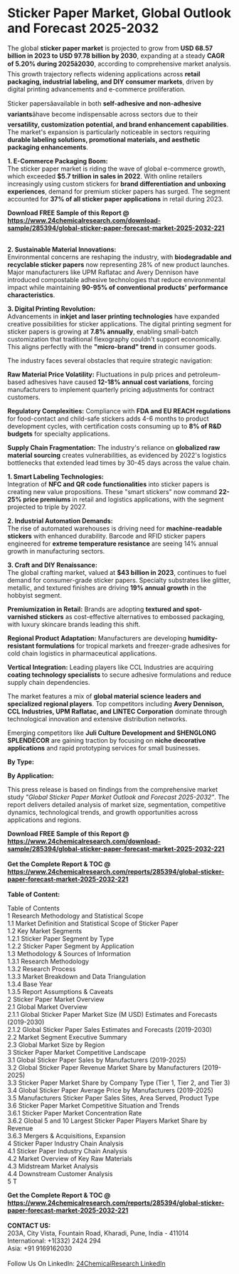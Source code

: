 <h1>Sticker Paper Market, Global Outlook and Forecast 2025-2032</h1><p>The global <strong>sticker paper market</strong> is projected to grow from <strong>USD 68.57 billion in 2023 to USD 97.78 billion by 2030</strong>, expanding at a steady <strong>CAGR of 5.20% during 2025â2030</strong>, according to comprehensive market analysis. This growth trajectory reflects widening applications across <strong>retail packaging, industrial labeling, and DIY consumer markets</strong>, driven by digital printing advancements and e-commerce proliferation.</p><p>Sticker papersâavailable in both <strong>self-adhesive and non-adhesive variants</strong>âhave become indispensable across sectors due to their <strong>versatility, customization potential, and brand enhancement capabilities</strong>. The market's expansion is particularly noticeable in sectors requiring <strong>durable labeling solutions, promotional materials, and aesthetic packaging enhancements</strong>.</p><p><strong>1. E-Commerce Packaging Boom:</strong><br>
The sticker paper market is riding the wave of global e-commerce growth, which exceeded <strong>$5.7 trillion in sales in 2022</strong>. With online retailers increasingly using custom stickers for <strong>brand differentiation and unboxing experiences</strong>, demand for premium sticker papers has surged. The segment accounted for <strong>37% of all sticker paper applications</strong> in retail during 2023.</p><div><b>Download FREE Sample of this Report @ 
            <a href="https://www.24chemicalresearch.com/download-sample/285394/global-sticker-paper-forecast-market-2025-2032-221">
            https://www.24chemicalresearch.com/download-sample/285394/global-sticker-paper-forecast-market-2025-2032-221</a></b></div><br><p><strong>2. Sustainable Material Innovations:</strong><br>
Environmental concerns are reshaping the industry, with <strong>biodegradable and recyclable sticker papers</strong> now representing 28% of new product launches. Major manufacturers like UPM Raflatac and Avery Dennison have introduced compostable adhesive technologies that reduce environmental impact while maintaining <strong>90-95% of conventional products' performance characteristics</strong>.</p><p><strong>3. Digital Printing Revolution:</strong><br>
Advancements in <strong>inkjet and laser printing technologies</strong> have expanded creative possibilities for sticker applications. The digital printing segment for sticker papers is growing at <strong>7.8% annually</strong>, enabling small-batch customization that traditional flexography couldn't support economically. This aligns perfectly with the <strong>"micro-brand" trend</strong> in consumer goods.</p><p>The industry faces several obstacles that require strategic navigation:</p><p><strong>Raw Material Price Volatility:</strong> Fluctuations in pulp prices and petroleum-based adhesives have caused <strong>12-18% annual cost variations</strong>, forcing manufacturers to implement quarterly pricing adjustments for contract customers.</p><p><strong>Regulatory Complexities:</strong> Compliance with <strong>FDA and EU REACH regulations</strong> for food-contact and child-safe stickers adds 4-6 months to product development cycles, with certification costs consuming up to <strong>8% of R&amp;D budgets</strong> for specialty applications.</p><p><strong>Supply Chain Fragmentation:</strong> The industry's reliance on <strong>globalized raw material sourcing</strong> creates vulnerabilities, as evidenced by 2022's logistics bottlenecks that extended lead times by 30-45 days across the value chain.</p><p><strong>1. Smart Labeling Technologies:</strong><br>
Integration of <strong>NFC and QR code functionalities</strong> into sticker papers is creating new value propositions. These "smart stickers" now command <strong>22-25% price premiums</strong> in retail and logistics applications, with the segment projected to triple by 2027.</p><p><strong>2. Industrial Automation Demands:</strong><br>
The rise of automated warehouses is driving need for <strong>machine-readable stickers</strong> with enhanced durability. Barcode and RFID sticker papers engineered for <strong>extreme temperature resistance</strong> are seeing 14% annual growth in manufacturing sectors.</p><p><strong>3. Craft and DIY Renaissance:</strong><br>
The global crafting market, valued at <strong>$43 billion in 2023</strong>, continues to fuel demand for consumer-grade sticker papers. Specialty substrates like glitter, metallic, and textured finishes are driving <strong>19% annual growth</strong> in the hobbyist segment.</p><p><strong>Premiumization in Retail:</strong> Brands are adopting <strong>textured and spot-varnished stickers</strong> as cost-effective alternatives to embossed packaging, with luxury skincare brands leading this shift.</p><p><strong>Regional Product Adaptation:</strong> Manufacturers are developing <strong>humidity-resistant formulations</strong> for tropical markets and freezer-grade adhesives for cold chain logistics in pharmaceutical applications.</p><p><strong>Vertical Integration:</strong> Leading players like CCL Industries are acquiring <strong>coating technology specialists</strong> to secure adhesive formulations and reduce supply chain dependencies.</p><p>The market features a mix of <strong>global material science leaders and specialized regional players</strong>. Top competitors including <strong>Avery Dennison, CCL Industries, UPM Raflatac, and LINTEC Corporation</strong> dominate through technological innovation and extensive distribution networks.</p><p>Emerging competitors like <strong>Juli Culture Development and SHENGLONG SPLENDECOR</strong> are gaining traction by focusing on <strong>niche decorative applications</strong> and rapid prototyping services for small businesses.</p><p><strong>By Type:</strong></p><p><strong>By Application:</strong></p><p>This press release is based on findings from the comprehensive market study <em>"Global Sticker Paper Market Outlook and Forecast 2025-2032"</em>. The report delivers detailed analysis of market size, segmentation, competitive dynamics, technological trends, and growth opportunities across applications and regions.</p><div><b>Download FREE Sample of this Report @ 
            <a href="https://www.24chemicalresearch.com/download-sample/285394/global-sticker-paper-forecast-market-2025-2032-221">
            https://www.24chemicalresearch.com/download-sample/285394/global-sticker-paper-forecast-market-2025-2032-221</a></b></div><br><div><b>Get the Complete Report & TOC @ 
            <a href="https://www.24chemicalresearch.com/reports/285394/global-sticker-paper-forecast-market-2025-2032-221">
            https://www.24chemicalresearch.com/reports/285394/global-sticker-paper-forecast-market-2025-2032-221</a></b></div><br>
            <b>Table of Content:</b><p>Table of Contents<br />
1 Research Methodology and Statistical Scope<br />
1.1 Market Definition and Statistical Scope of Sticker Paper<br />
1.2 Key Market Segments<br />
1.2.1 Sticker Paper Segment by Type<br />
1.2.2 Sticker Paper Segment by Application<br />
1.3 Methodology & Sources of Information<br />
1.3.1 Research Methodology<br />
1.3.2 Research Process<br />
1.3.3 Market Breakdown and Data Triangulation<br />
1.3.4 Base Year<br />
1.3.5 Report Assumptions & Caveats<br />
2 Sticker Paper Market Overview<br />
2.1 Global Market Overview<br />
2.1.1 Global Sticker Paper Market Size (M USD) Estimates and Forecasts (2019-2030)<br />
2.1.2 Global Sticker Paper Sales Estimates and Forecasts (2019-2030)<br />
2.2 Market Segment Executive Summary<br />
2.3 Global Market Size by Region<br />
3 Sticker Paper Market Competitive Landscape<br />
3.1 Global Sticker Paper Sales by Manufacturers (2019-2025)<br />
3.2 Global Sticker Paper Revenue Market Share by Manufacturers (2019-2025)<br />
3.3 Sticker Paper Market Share by Company Type (Tier 1, Tier 2, and Tier 3)<br />
3.4 Global Sticker Paper Average Price by Manufacturers (2019-2025)<br />
3.5 Manufacturers Sticker Paper Sales Sites, Area Served, Product Type<br />
3.6 Sticker Paper Market Competitive Situation and Trends<br />
3.6.1 Sticker Paper Market Concentration Rate<br />
3.6.2 Global 5 and 10 Largest Sticker Paper Players Market Share by Revenue<br />
3.6.3 Mergers & Acquisitions, Expansion<br />
4 Sticker Paper Industry Chain Analysis<br />
4.1 Sticker Paper Industry Chain Analysis<br />
4.2 Market Overview of Key Raw Materials<br />
4.3 Midstream Market Analysis<br />
4.4 Downstream Customer Analysis<br />
5 T</p><div><b>Get the Complete Report & TOC @ 
            <a href="https://www.24chemicalresearch.com/reports/285394/global-sticker-paper-forecast-market-2025-2032-221">
            https://www.24chemicalresearch.com/reports/285394/global-sticker-paper-forecast-market-2025-2032-221</a></b></div><br><b>CONTACT US:</b><br>
            203A, City Vista, Fountain Road, Kharadi, Pune, India - 411014<br>
            International: +1(332) 2424 294<br>
            Asia: +91 9169162030 <br><br>
            Follow Us On LinkedIn: <a href="https://www.linkedin.com/company/24chemicalresearch/">24ChemicalResearch LinkedIn</a>